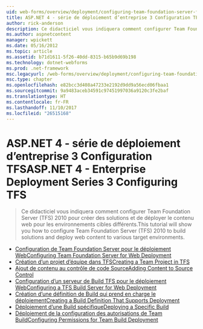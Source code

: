 ```yaml
---
uid: web-forms/overview/deployment/configuring-team-foundation-server-for-web-deployment/index
title: ASP.NET 4 - série de déploiement d’entreprise 3 Configuration TFS | Documents Microsoft
author: rick-anderson
description: Ce didacticiel vous indiquera comment configurer Team Foundation Server (TFS) 2010 pour créer des solutions et de déployer le contenu web pour les environnements cibles différents.
ms.author: aspnetcontent
manager: wpickett
ms.date: 05/16/2012
ms.topic: article
ms.assetid: b71d1611-5f26-40dd-8315-b65b9d69b198
ms.technology: dotnet-webforms
ms.prod: .net-framework
msc.legacyurl: /web-forms/overview/deployment/configuring-team-foundation-server-for-web-deployment
msc.type: chapter
ms.openlocfilehash: e82bcc3d408a47233e2192d9dd9a56ecd06fbaa1
ms.sourcegitcommit: 9a9483aceb34591c97451997036a9120c3fe2baf
ms.translationtype: HT
ms.contentlocale: fr-FR
ms.lasthandoff: 11/10/2017
ms.locfileid: "26515168"
---
```

<a name="aspnet-4---enterprise-deployment-series-3-configuring-tfs"></a><span data-ttu-id="49a90-103">ASP.NET 4 - série de déploiement d’entreprise 3 Configuration TFS</span><span class="sxs-lookup"><span data-stu-id="49a90-103">ASP.NET 4 - Enterprise Deployment Series 3 Configuring TFS</span></span>
====================
> <span data-ttu-id="49a90-104">Ce didacticiel vous indiquera comment configurer Team Foundation Server (TFS) 2010 pour créer des solutions et de déployer le contenu web pour les environnements cibles différents.</span><span class="sxs-lookup"><span data-stu-id="49a90-104">This tutorial will show you how to configure Team Foundation Server (TFS) 2010 to build solutions and deploy web content to various target environments.</span></span>


- [<span data-ttu-id="49a90-105">Configuration de Team Foundation Server pour le déploiement Web</span><span class="sxs-lookup"><span data-stu-id="49a90-105">Configuring Team Foundation Server for Web Deployment</span></span>](configuring-team-foundation-server-for-web-deployment.md)
- [<span data-ttu-id="49a90-106">Création d’un projet d’équipe dans TFS</span><span class="sxs-lookup"><span data-stu-id="49a90-106">Creating a Team Project in TFS</span></span>](creating-a-team-project-in-tfs.md)
- [<span data-ttu-id="49a90-107">Ajout de contenu au contrôle de code Source</span><span class="sxs-lookup"><span data-stu-id="49a90-107">Adding Content to Source Control</span></span>](adding-content-to-source-control.md)
- [<span data-ttu-id="49a90-108">Configuration d’un serveur de Build TFS pour le déploiement Web</span><span class="sxs-lookup"><span data-stu-id="49a90-108">Configuring a TFS Build Server for Web Deployment</span></span>](configuring-a-tfs-build-server-for-web-deployment.md)
- [<span data-ttu-id="49a90-109">Création d’une définition de Build qui prend en charge le déploiement</span><span class="sxs-lookup"><span data-stu-id="49a90-109">Creating a Build Definition That Supports Deployment</span></span>](creating-a-build-definition-that-supports-deployment.md)
- [<span data-ttu-id="49a90-110">Déploiement d’une Build spécifique</span><span class="sxs-lookup"><span data-stu-id="49a90-110">Deploying a Specific Build</span></span>](deploying-a-specific-build.md)
- [<span data-ttu-id="49a90-111">Déploiement de la configuration des autorisations de Team Build</span><span class="sxs-lookup"><span data-stu-id="49a90-111">Configuring Permissions for Team Build Deployment</span></span>](configuring-permissions-for-team-build-deployment.md)
